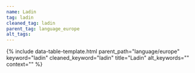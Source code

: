 ```yaml
---
name: Ladin
tag: ladin
cleaned_tag: ladin
parent_tag: language_europe
alt_tags: 
---
```


{% include data-table-template.html 
  parent_path="language/europe" 
  keyword="ladin" 
  cleaned_keyword="ladin" 
  title="Ladin"
  alt_keywords=""
  context=""
%}

